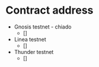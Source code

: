 # Contract address

- Gnosis testnet - chiado
  - []
- Linea testnet 
  - []
- Thunder testnet
  - []